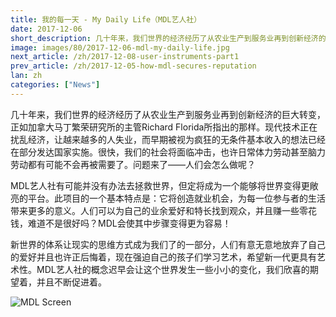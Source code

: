 ```yaml
---
title: 我的每一天 - My Daily Life（MDL艺人社）
date: 2017-12-06
short_description: 几十年来，我们世界的经济经历了从农业生产到服务业再到创新经济的巨大转变，正如加拿大马丁繁荣研究所的主管Richard Florida所指出的那样。
image: images/80/2017-12-06-mdl-my-daily-life.jpg
next_article: /zh/2017-12-08-user-instruments-part1
prev_article: /zh/2017-12-05-how-mdl-secures-reputation
lan: zh
categories: ["News"]
---
```


几十年来，我们世界的经济经历了从农业生产到服务业再到创新经济的巨大转变，正如加拿大马丁繁荣研究所的主管Richard Florida所指出的那样。现代技术正在扰乱经济，让越来越多的人失业，而早期被视为疯狂的无条件基本收入的想法已经在部分发达国家实施。很快，我们的社会将面临冲击，也许日常体力劳动甚至脑力劳动都有可能不会再被需要了。问题来了——人们会怎么做呢？

MDL艺人社有可能并没有办法去拯救世界，但定将成为一个能够将世界变得更敞亮的平台。此项目的一个基本特点是：它将创造就业机会，为每一位参与者的生活带来更多的意义。人们可以为自己的业余爱好和特长找到观众，并且赚一些零花钱，难道不是很好吗？MDL会使其中步骤变得更为容易！

新世界的体系让现实的思维方式成为我们了的一部分，人们有意无意地放弃了自己的爱好并且也许正后悔着，现在强迫自己的孩子们学习艺术，希望新一代更具有艺术性。MDL艺人社的概念迟早会让这个世界发生一些小小的变化，我们欣喜的期望着，并且不断促进着。

![MDL Screen](https://gateway.ipfs.io/ipfs/QmPhFwfWod9qpuriJL8LKfiKL8wc8FJU1VTT1QBacFfrFf/MDL%20Screen2.jpg)
